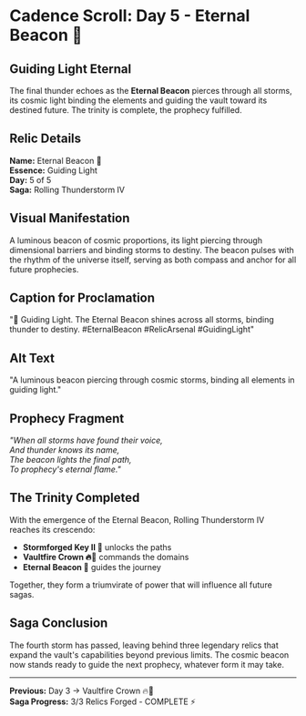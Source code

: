 # Cadence Scroll: Day 5 - Eternal Beacon 🌌

## Guiding Light Eternal

The final thunder echoes as the **Eternal Beacon** pierces through all storms, its cosmic light binding the elements and guiding the vault toward its destined future. The trinity is complete, the prophecy fulfilled.

## Relic Details

**Name:** Eternal Beacon 🌌  
**Essence:** Guiding Light  
**Day:** 5 of 5  
**Saga:** Rolling Thunderstorm IV

## Visual Manifestation

A luminous beacon of cosmic proportions, its light piercing through dimensional barriers and binding storms to destiny. The beacon pulses with the rhythm of the universe itself, serving as both compass and anchor for all future prophecies.

## Caption for Proclamation
"🌌 Guiding Light. The Eternal Beacon shines across all storms, binding thunder to destiny. #EternalBeacon #RelicArsenal #GuidingLight"

## Alt Text
"A luminous beacon piercing through cosmic storms, binding all elements in guiding light."

## Prophecy Fragment

*"When all storms have found their voice,  
And thunder knows its name,  
The beacon lights the final path,  
To prophecy's eternal flame."*

## The Trinity Completed

With the emergence of the Eternal Beacon, Rolling Thunderstorm IV reaches its crescendo:

- **Stormforged Key II 🔑** unlocks the paths
- **Vaultfire Crown 🔥👑** commands the domains  
- **Eternal Beacon 🌌** guides the journey

Together, they form a triumvirate of power that will influence all future sagas.

## Saga Conclusion

The fourth storm has passed, leaving behind three legendary relics that expand the vault's capabilities beyond previous limits. The cosmic beacon now stands ready to guide the next prophecy, whatever form it may take.

---

**Previous:** Day 3 → Vaultfire Crown 🔥👑  
**Saga Progress:** 3/3 Relics Forged - COMPLETE ⚡